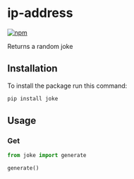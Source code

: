 # ip-address

[![npm](https://img.shields.io/pypi/v/joke.svg)](https://pypi.org/project/joke/)

Returns a random joke

## Installation
To install the package run this command:

```bash
pip install joke
```

## Usage

### Get

```python
from joke import generate

generate()
```